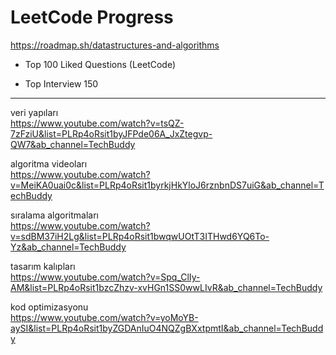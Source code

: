 # LeetCode Progress

https://roadmap.sh/datastructures-and-algorithms

* Top 100 Liked Questions (LeetCode)

* Top Interview 150

---

veri yapıları \
https://www.youtube.com/watch?v=tsQZ-7zFziU&list=PLRp4oRsit1byJFPde06A_JxZtegvp-QW7&ab_channel=TechBuddy

algoritma videoları \
https://www.youtube.com/watch?v=MeiKA0uai0c&list=PLRp4oRsit1byrkjHkYloJ6rznbnDS7uiG&ab_channel=TechBuddy

sıralama algoritmaları \
https://www.youtube.com/watch?v=sdBM37iH2Lg&list=PLRp4oRsit1bwqwUOtT3ITHwd6YQ6To-Yz&ab_channel=TechBuddy

tasarım kalıpları \
https://www.youtube.com/watch?v=Spq_ClIy-AM&list=PLRp4oRsit1bzcZhzv-xvHGn1SS0wwLIvR&ab_channel=TechBuddy

kod optimizasyonu \
https://www.youtube.com/watch?v=yoMoYB-aySI&list=PLRp4oRsit1byZGDAnIuO4NQZgBXxtpmtI&ab_channel=TechBuddy